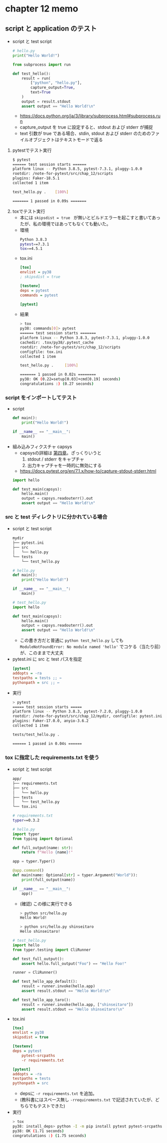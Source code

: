# chapter 12 memo

## script と application のテスト

- script と test script 
    ```python
    # hello.py
    print("Hello World!")
    ```
    ```python 
    from subprocess import run 

    def test_hello():
        result = run(
            ["python", "hello.py"],
            capture_output=True, 
            text=True
        )
        output = result.stdout
        assert output == "Hello World!\n"

    ```
    - https://docs.python.org/ja/3/library/subprocess.html#subprocess.run
    - capture_output を true に設定すると、stdout および stderr が捕捉
    - text 引数が true である場合、stdin, stdout および stderr のためのファイルオブジェクトはテキストモードで返る

1. pytestでテスト実行
    ```bash 
    $ pytest 
    ====== test session starts ======
    platform linux -- Python 3.8.5, pytest-7.3.1, pluggy-1.0.0
    rootdir: /note-for-pytest/src/chap_12/scripts
    plugins: Faker-18.5.1
    collected 1 item                                                                                                                                                                                                                                                    

    test_hello.py .    [100%]

    ======= 1 passed in 0.09s =======
    ```
1. toxでテスト実行
    - 本には `skipsdist = true ` が無いとビルドエラーを起こすと書いてあったが、私の環境ではあってもなくても動いた。
    - 環境
        ```bash 
        Python 3.8.3
        pytest==7.3.1
        tox==4.5.1
        ```
    + tox.ini
        ```ini 
        [tox]
        envlist = py38
        ; skipsdist = true 

        [testenv]
        deps = pytest 
        commands = pytest 

        [pytest]
        ```
    + 結果
        ```bash 
        > tox
        py38: commands[0]> pytest
        ====== test session starts =======
        platform linux -- Python 3.8.3, pytest-7.3.1, pluggy-1.0.0
        cachedir: .tox/py38/.pytest_cache
        rootdir: /note-for-pytest/src/chap_12/scripts
        configfile: tox.ini
        collected 1 item                                                                                                                                                                 

        test_hello.py .     [100%]

        ======= 1 passed in 0.02s ========
        py38: OK (0.22=setup[0.03]+cmd[0.19] seconds)
        congratulations :) (0.27 seconds)
        ```

### script をインポートしてテスト
+ script
    ```python 
    def main():
        print("Hello World!")

    if __name__ == "__main__":
        main()
    ```
+  組み込みフィクスチャ capsys
    + capsysの詳細は [第四章](../chap_04/README.md)。ざっくりいうと
        1. stdout / stderr をキャプチャ
        1. 出力キャプチャを一時的に無効にする
    + https://docs.pytest.org/en/7.1.x/how-to/capture-stdout-stderr.html
    ```python 
    import hello

    def test_main(capsys):
        hello.main()
        output = capsys.readouterr().out
        assert output == "Hello World!\n"

    ```


### src と test ディレクトリに分かれている場合
+ script と test script 
    ```bash
    mydir
    ├── pytest.ini
    ├── src
    │   └── hello.py
    └── tests
        └── test_hello.py
    ```
    ```python 
    # hello.py
    def main():
        print("Hello World!")

    if __name__ == "__main__":
        main()
    ```
    ```python 
    # test_hello.py
    import hello

    def test_main(capsys):
        hello.main()
        output = capsys.readouterr().out
        assert output == "Hello World!\n"
    ```
    + この書き方だと普通に `python test_hello.py` しても `ModuleNotFoundError: No module named 'hello'` でコケる（当たり前）が、このままで大丈夫
+ pytest.ini に src と test パスを指定
    ```ini
    [pytest]
    addopts = -ra 
    testpaths = tests ;; ← 
    pythonpath = src ;; ←
    ```
+ 実行
    ```bash 
    > pytest 
    ===== test session starts =====
    platform linux -- Python 3.8.3, pytest-7.2.0, pluggy-1.0.0
    rootdir: /note-for-pytest/src/chap_12/mydir, configfile: pytest.ini, testpaths: tests
    plugins: Faker-17.0.0, anyio-3.6.2
    collected 1 item                                                                                                                                                                                        

    tests/test_hello.py .                                                                                                                                                                             [100%]

    ====== 1 passed in 0.04s ======
    ```
### tox に指定した requirements.txt を使う
+ script と test script 
    ```bash 
    app/
    ├── requirements.txt
    ├── src
    │   └── hello.py
    ├── tests
    │   └── test_hello.py
    └── tox.ini
    ```
    ```bash
    # requirements.txt
    typer==0.3.2
    ```
    ```python 
    # hello.py
    import typer
    from typing import Optional

    def full_output(name: str):
        return f"Hello {name}!"

    app = typer.Typer()

    @app.command()
    def main(name: Optional[str] = typer.Argument("World")):
        print(full_output(name))

    if __name__ == "__main__":
        app()
    ```
    + (確認) この様に実行できる
        ```bash
        > python src/hello.py 
        Hello World!

        > python src/hello.py shinseitaro
        Hello shinseitaro!
        ```
    ```python 
    # test_hello.py
    import hello
    from typer.testing import CliRunner

    def test_full_output():
        assert hello.full_output("Foo") == "Hello Foo!"

    runner = CliRunner()

    def test_hello_app_default():
        result = runner.invoke(hello.app)
        assert result.stdout == "Hello World!\n"

    def test_hello_app_taro():
        result = runner.invoke(hello.app, ["shinseitaro"])
        assert result.stdout == "Hello shinseitaro!\n"
    ```
+ tox.ini    
    ```ini
    [tox]
    envlist = py38
    skipsdist = true 

    [testenv]
    deps = pytest 
        pytest-srcpaths
        -r requirements.txt 

    [pytest]
    addopts = -ra
    testpaths = tests
    pythonpath = src 
    ```
    + depsに `-r requirements.txt` を追加。 
    + (教科書にはスペース無し `-rrequirements.txt` で記述されていたが、どちらでもテストできた)
+ 実行
    ```bash 
    > tox
    py38: install_deps> python -I -m pip install pytest pytest-srcpaths -r requirements.txt
    py38: OK (1.71 seconds)
    congratulations :) (1.75 seconds)
    ```



